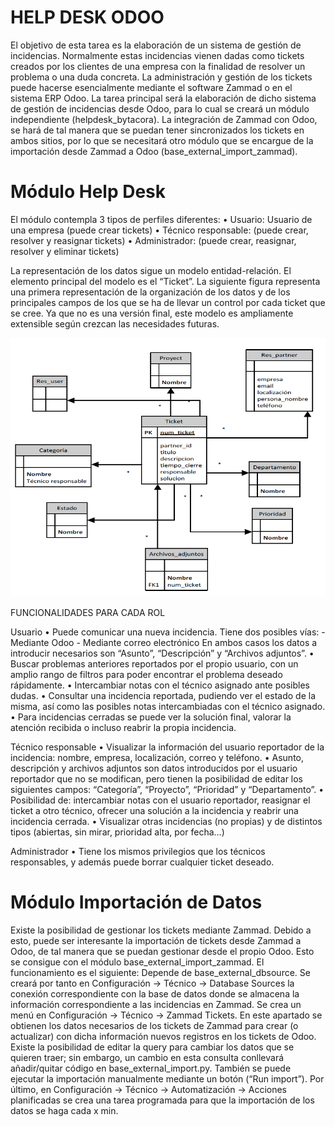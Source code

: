 # HELP DESK ODOO

El objetivo de esta tarea es la elaboración de un sistema de gestión de incidencias. Normalmente estas incidencias vienen dadas 
como tickets creados por los clientes de una empresa con la finalidad de resolver un problema o una duda concreta. 
La administración y gestión de los tickets puede hacerse esencialmente mediante el software Zammad o en el sistema ERP Odoo. 
La tarea principal será la elaboración de dicho sistema de gestión de incidencias desde Odoo, para lo cual se creará un módulo 
independiente (helpdesk_bytacora). La integración de Zammad con Odoo, se hará de tal manera que se puedan tener sincronizados los
tickets en ambos sitios, por lo que se necesitará otro módulo que se encargue de la importación desde Zammad a Odoo 
(base_external_import_zammad). 


# Módulo Help Desk

El módulo contempla 3 tipos de perfiles diferentes:
  • Usuario: Usuario de una empresa (puede crear tickets)
  • Técnico responsable: (puede crear, resolver y reasignar tickets)
  • Administrador: (puede crear, reasignar, resolver y eliminar tickets)
  
La representación de los datos sigue un modelo entidad-relación. El elemento principal del modelo es el “Ticket”. 
La siguiente figura representa una primera representación de la organización de los datos y de los principales campos de los que se
ha de llevar un control por cada ticket que se cree. Ya que no es una versión final, este modelo es ampliamente extensible según 
crezcan las necesidades futuras.

![](imagenes/modelo.PNG)

FUNCIONALIDADES PARA CADA ROL

  Usuario
  • Puede comunicar una nueva incidencia. Tiene dos posibles vías:
    - Mediante Odoo
    - Mediante correo electrónico
  En ambos casos los datos a introducir necesarios son “Asunto”, “Descripción” y “Archivos adjuntos”.
  • Buscar problemas anteriores reportados por el propio usuario, con un amplio rango de filtros para poder encontrar el problema deseado rápidamente.
  • Intercambiar notas con el técnico asignado ante posibles dudas.
  • Consultar una incidencia reportada, pudiendo ver el estado de la misma, así como las posibles notas intercambiadas con el técnico asignado.
  • Para incidencias cerradas se puede ver la solución final, valorar la atención recibida o incluso reabrir la propia incidencia.
  
  Técnico responsable
  • Visualizar la información del usuario reportador de la incidencia: nombre, empresa, localización, correo y teléfono.
  • Asunto, descripción y archivos adjuntos son datos introducidos por el usuario reportador que no se modifican, pero tienen la posibilidad de editar los siguientes campos: “Categoría”, “Proyecto”, “Prioridad” y “Departamento”.
  • Posibilidad de: intercambiar notas con el usuario reportador, reasignar el ticket a otro técnico, ofrecer una solución a la incidencia y reabrir una incidencia cerrada.
  • Visualizar otras incidencias (no propias) y de distintos tipos (abiertas, sin mirar, prioridad alta, por fecha…)
  
  Administrador
  • Tiene los mismos privilegios que los técnicos responsables, y además puede borrar cualquier ticket deseado.
  
 # Módulo Importación de Datos
  
Existe la posibilidad de gestionar los tickets mediante Zammad. Debido a esto, puede ser interesante la importación de tickets desde 
Zammad a Odoo, de tal manera que se puedan gestionar desde el propio Odoo. Esto se consigue con el módulo base_external_import_zammad. 
El funcionamiento es el siguiente:
Depende de base_external_dbsource. Se creará por tanto en Configuración -> Técnico -> Database Sources la conexión correspondiente 
con la base de datos donde se almacena la información correspondiente a las incidencias en Zammad.
Se crea un menú en Configuración -> Técnico -> Zammad Tickets. En este apartado se obtienen los datos necesarios de los tickets 
de Zammad para crear (o actualizar) con dicha información nuevos registros en los tickets de Odoo. Existe la posibilidad de editar 
la query para cambiar los datos que se quieren traer; sin embargo, un cambio en esta consulta conllevará añadir/quitar código en 
base_external_import.py. También se puede ejecutar la importación manualmente mediante un botón (“Run import”).
Por último, en Configuración -> Técnico -> Automatización -> Acciones planificadas se crea una tarea programada para que 
la importación de los datos se haga cada x min.
